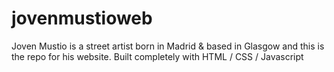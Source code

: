 # jovenmustioweb
Joven Mustio is a street artist born in Madrid &amp; based in Glasgow and this is the repo for his website.
Built completely with HTML / CSS / Javascript
